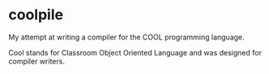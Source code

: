 # coolpile

My attempt at writing a compiler for the COOL programming language. 

Cool stands for Classroom Object Oriented Language and was designed for compiler writers.
